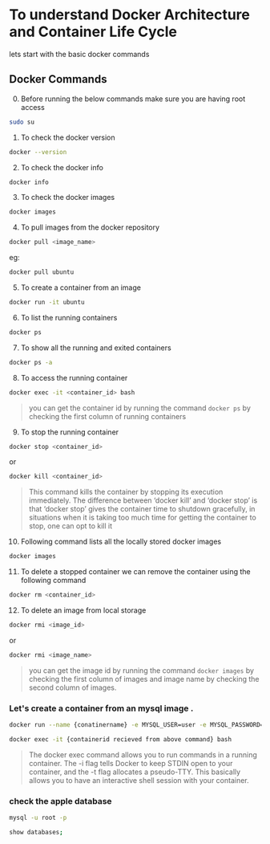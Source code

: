 # To understand Docker Architecture and Container Life Cycle

lets start with the basic docker commands

## Docker Commands

0. Before running the below commands make sure you are having root access 
```bash
sudo su
```
1. To check the docker version
```bash
docker --version
```
2. To check the docker info
```bash 
docker info
```
3. To check the docker images
```bash
docker images
```
4. To pull images from the docker repository
```bash
docker pull <image_name>
```
eg:
```bash
docker pull ubuntu
```
5. To create a container from an image
```bash
docker run -it ubuntu
```

6. To list the running containers
```bash
docker ps
```

7.  To show all the running and exited containers
```bash
docker ps -a
```
8. To access the running container
```bash
docker exec -it <container_id> bash
```
>you can get the container id by running the command `docker ps` by checking the first column of running containers

9. To stop the running container
```bash
docker stop <container_id>
```
or
```bash
docker kill <container_id>
```
>This command kills the container by stopping its execution immediately. The
difference between ‘docker kill’ and ‘docker stop’ is that ‘docker stop’ gives the
container time to shutdown gracefully, in situations when it is taking too much time
for getting the container to stop, one can opt to kill it

10. Following command lists all the locally stored docker images
```bash
docker images
```
11. To delete a stopped container we can remove the container using the following command
```bash
docker rm <container_id>
```
12.  To delete an image from local storage
```bash
docker rmi <image_id>
```
or
```bash
docker rmi <image_name>
```
>you can get the image id by running the command `docker images` by checking the first column of images and image name by checking the second column of images.

### Let's create a container from an mysql image .

```bash
docker run --name {conatinername} -e MYSQL_USER=user -e MYSQL_PASSWORD=root -e MYSQL_DATABASE=apple -e MYSQL_ROOT_PASSWORD=root -d mysql
```
```bash
docker exec -it {containerid recieved from above command} bash
```
>The docker exec command allows you to run commands in a running container. The -i flag tells Docker to keep STDIN open to your container, and the -t flag allocates a pseudo-TTY. This basically allows you to have an interactive shell session with your container.

### check the apple database
```bash
mysql -u root -p
```
```bash
show databases;
```












